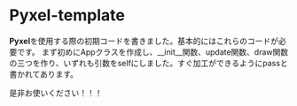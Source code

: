 # Pyxel-template

**Pyxel**を使用する際の初期コードを書きました。基本的にはこれらのコードが必要です。
まず初めにAppクラスを作成し、__init__関数、update関数、draw関数の三つを作り、いずれも引数をselfにしました。すぐ加工ができるようにpassと書かれてあります。

是非お使いください！！！

